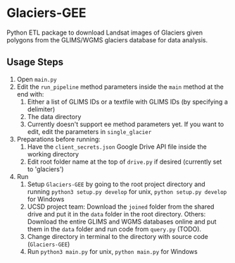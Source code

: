 # Glaciers-GEE

Python ETL package to download Landsat images of Glaciers given polygons from the GLIMS/WGMS glaciers database for data analysis.

## Usage Steps
1. Open `main.py`
2. Edit the `run_pipeline` method parameters inside the `main` method at the end with:
    1. Either a list of GLIMS IDs or a textfile with GLIMS IDs (by specifying a delimiter)
    2. The data directory
    3. Currently doesn't support ee method parameters yet. If you want to edit, edit the parameters in `single_glacier`
3. Preparations before running:
    1. Have the `client_secrets.json` Google Drive API file inside the working directory
    2. Edit root folder name at the top of `drive.py` if desired (currently set to 'glaciers') 
4. Run
    1. Setup `Glaciers-GEE` by going to the root project directory and running `python3 setup.py develop` for unix, `python setup.py develop` for Windows
    2. UCSD project team: Download the `joined` folder from the shared drive and put it in the `data` folder in the root directory. Others: Download the entire GLIMS and WGMS databases online and put them in the `data` folder and run code from `query.py` (TODO).
    3. Change directory in terminal to the directory with source code (`Glaciers-GEE`)
    4. Run `python3 main.py` for unix, `python main.py` for Windows
